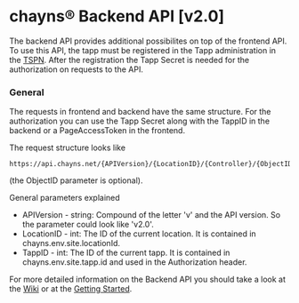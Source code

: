 # chayns® Backend API [v2.0]
The backend API provides additional possibilites on top of the frontend API. To use this API, the tapp must be registered in the Tapp administration in the [TSPN](https://tspn.tobit.software). After the registration the Tapp Secret is needed for the authorization on requests to the API. 

### General
The requests in frontend and backend have the same structure. For the authorization you can use the Tapp Secret along with the TappID in the backend or a PageAccessToken in the frontend. 

The request structure looks like

```
https://api.chayns.net/{APIVersion}/{LocationID}/{Controller}/{ObjectID}
```
(the ObjectID parameter is optional).

General parameters explained

* APIVersion - string: Compound of the letter 'v' and the API version. So the parameter could look like 'v2.0'.
* LocationID - int: The ID of the current location. It is contained in chayns.env.site.locationId.
* TappID - int: The ID of the current tapp. It is contained in chayns.env.site.tapp.id and used in the Authorization header.

For more detailed information on the Backend API you should take a look at the [Wiki](https://github.com/TobitSoftware/chayns-backend/wiki) or at the [Getting Started](https://github.com/TobitSoftware/chayns-backend/wiki/Getting-Started).
